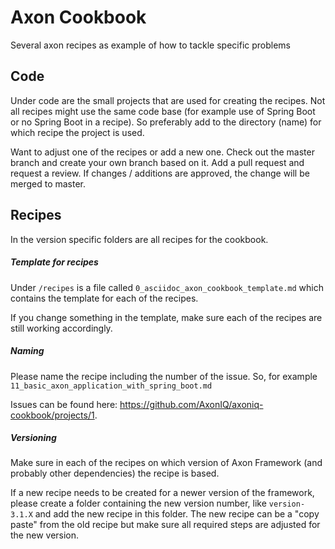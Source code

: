 # Axon Cookbook
Several axon recipes as example of how to tackle specific problems

## Code
Under code are the small projects that are used for creating the recipes. Not all recipes might use the same code base (for example use of Spring Boot or no Spring Boot in a recipe). So preferably add to the directory (name) for which recipe the project is used.

Want to adjust one of the recipes or add a new one. Check out the master branch and create your own branch based on it. Add a pull request and request a review. If changes / additions are approved, the change will be merged to master. 

## Recipes
In the version specific folders are all recipes for the cookbook. 

##### Template for recipes
Under `/recipes` is a file called `0_asciidoc_axon_cookbook_template.md` which contains the template for each of the recipes. 

If you change something in the template, make sure each of the recipes are still working accordingly. 

##### Naming
Please name the recipe including the number of the issue. So, for example ```11_basic_axon_application_with_spring_boot.md```
 
Issues can be found here: https://github.com/AxonIQ/axoniq-cookbook/projects/1. 

##### Versioning
Make sure in each of the recipes on which version of Axon Framework (and probably other dependencies) the recipe is based. 

If a new recipe needs to be created for a newer version of the framework, please create a folder containing the new version number, like `version-3.1.X` and add the new recipe in this folder. The new recipe can be a "copy paste" from the old recipe but make sure all required steps are adjusted for the new version. 

